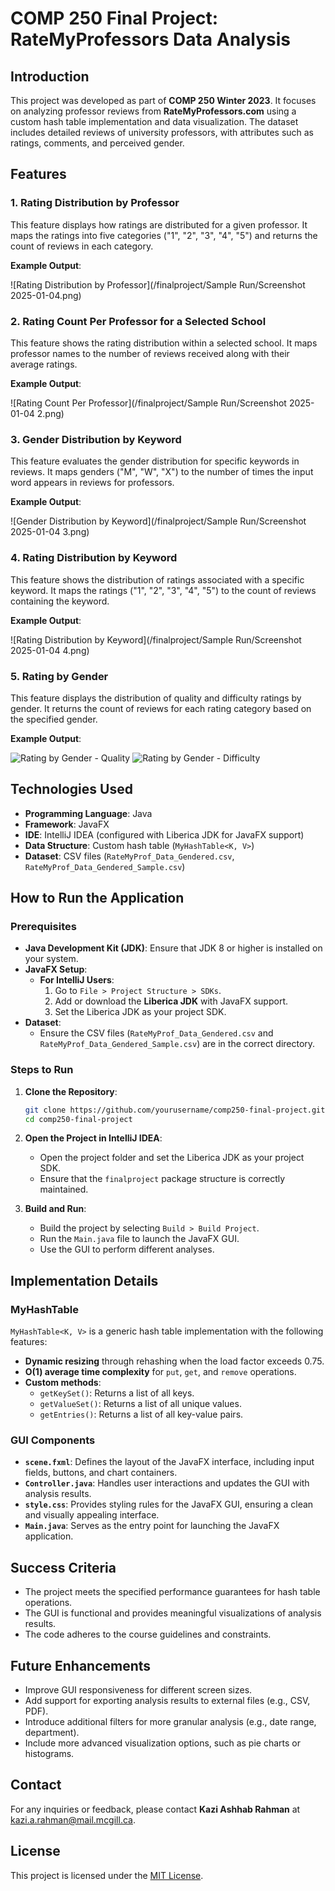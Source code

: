 
# COMP 250 Final Project: RateMyProfessors Data Analysis

## Introduction

This project was developed as part of **COMP 250 Winter 2023**. It focuses on analyzing professor reviews from **RateMyProfessors.com** using a custom hash table implementation and data visualization. The dataset includes detailed reviews of university professors, with attributes such as ratings, comments, and perceived gender.

## Features

### 1. Rating Distribution by Professor

This feature displays how ratings are distributed for a given professor. It maps the ratings into five categories ("1", "2", "3", "4", "5") and returns the count of reviews in each category.

**Example Output**:

![Rating Distribution by Professor](/finalproject/Sample Run/Screenshot 2025-01-04.png)

### 2. Rating Count Per Professor for a Selected School

This feature shows the rating distribution within a selected school. It maps professor names to the number of reviews received along with their average ratings.

**Example Output**:

![Rating Count Per Professor](/finalproject/Sample Run/Screenshot 2025-01-04 2.png)

### 3. Gender Distribution by Keyword

This feature evaluates the gender distribution for specific keywords in reviews. It maps genders ("M", "W", "X") to the number of times the input word appears in reviews for professors.

**Example Output**:

![Gender Distribution by Keyword](/finalproject/Sample Run/Screenshot 2025-01-04 3.png)

### 4. Rating Distribution by Keyword

This feature shows the distribution of ratings associated with a specific keyword. It maps the ratings ("1", "2", "3", "4", "5") to the count of reviews containing the keyword.

**Example Output**:

![Rating Distribution by Keyword](/finalproject/Sample Run/Screenshot 2025-01-04 4.png)

### 5. Rating by Gender

This feature displays the distribution of quality and difficulty ratings by gender. It returns the count of reviews for each rating category based on the specified gender.

**Example Output**:

![Rating by Gender - Quality](Screenshot%202025-01-04%20at%206.06.44%20PM.png)
![Rating by Gender - Difficulty](Screenshot%202025-01-04%20at%206.06.52%20PM.png)

## Technologies Used

- **Programming Language**: Java
- **Framework**: JavaFX
- **IDE**: IntelliJ IDEA (configured with Liberica JDK for JavaFX support)
- **Data Structure**: Custom hash table (`MyHashTable<K, V>`)
- **Dataset**: CSV files (`RateMyProf_Data_Gendered.csv`, `RateMyProf_Data_Gendered_Sample.csv`)

## How to Run the Application

### Prerequisites

- **Java Development Kit (JDK)**: Ensure that JDK 8 or higher is installed on your system.
- **JavaFX Setup**:
  - **For IntelliJ Users**:
    1. Go to `File > Project Structure > SDKs`.
    2. Add or download the **Liberica JDK** with JavaFX support.
    3. Set the Liberica JDK as your project SDK.
- **Dataset**:
  - Ensure the CSV files (`RateMyProf_Data_Gendered.csv` and `RateMyProf_Data_Gendered_Sample.csv`) are in the correct directory.

### Steps to Run

1. **Clone the Repository**:

   ```bash
   git clone https://github.com/yourusername/comp250-final-project.git
   cd comp250-final-project
   ```

2. **Open the Project in IntelliJ IDEA**:

   - Open the project folder and set the Liberica JDK as your project SDK.
   - Ensure that the `finalproject` package structure is correctly maintained.

3. **Build and Run**:

   - Build the project by selecting `Build > Build Project`.
   - Run the `Main.java` file to launch the JavaFX GUI.
   - Use the GUI to perform different analyses.

## Implementation Details

### MyHashTable

`MyHashTable<K, V>` is a generic hash table implementation with the following features:

- **Dynamic resizing** through rehashing when the load factor exceeds 0.75.
- **O(1) average time complexity** for `put`, `get`, and `remove` operations.
- **Custom methods**:
  - `getKeySet()`: Returns a list of all keys.
  - `getValueSet()`: Returns a list of all unique values.
  - `getEntries()`: Returns a list of all key-value pairs.

### GUI Components

- **`scene.fxml`**: Defines the layout of the JavaFX interface, including input fields, buttons, and chart containers.
- **`Controller.java`**: Handles user interactions and updates the GUI with analysis results.
- **`style.css`**: Provides styling rules for the JavaFX GUI, ensuring a clean and visually appealing interface.
- **`Main.java`**: Serves as the entry point for launching the JavaFX application.

## Success Criteria

- The project meets the specified performance guarantees for hash table operations.
- The GUI is functional and provides meaningful visualizations of analysis results.
- The code adheres to the course guidelines and constraints.

## Future Enhancements

- Improve GUI responsiveness for different screen sizes.
- Add support for exporting analysis results to external files (e.g., CSV, PDF).
- Introduce additional filters for more granular analysis (e.g., date range, department).
- Include more advanced visualization options, such as pie charts or histograms.

## Contact

For any inquiries or feedback, please contact **Kazi Ashhab Rahman** at [kazi.a.rahman@mail.mcgill.ca](mailto:kazi.a.rahman@mail.mcgill.ca).

## License

This project is licensed under the [MIT License](LICENSE).

